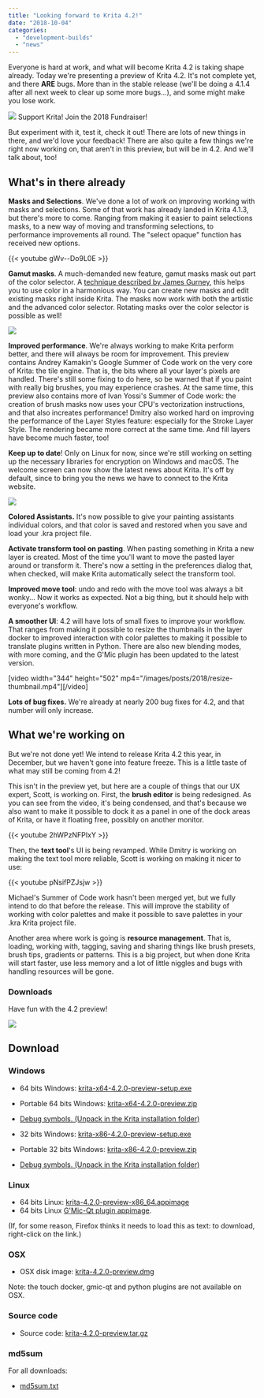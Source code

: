 ```yaml
---
title: "Looking forward to Krita 4.2!"
date: "2018-10-04"
categories: 
  - "development-builds"
  - "news"
---
```


Everyone is hard at work, and what will become Krita 4.2 is taking shape already. Today we're presenting a preview of Krita 4.2. It's not complete yet, and there **ARE** bugs. More than in the stable release (we'll be doing a 4.1.4 after all next week to clear up some more bugs...), and some might make you lose work.

[![](/images/posts/2018/2018-fundraiser-hero2.png)](https://krita.org) Support Krita! Join the 2018 Fundraiser!

But experiment with it, test it, check it out! There are lots of new things in there, and we'd love your feedback! There are also quite a few things we're right now working on, that aren't in this preview, but will be in 4.2. And we'll talk about, too!

## What's in there already

**Masks and Selections**. We've done a lot of work on improving working with masks and selections. Some of that work has already landed in Krita 4.1.3, but there's more to come. Ranging from making it easier to paint selections masks, to a new way of moving and transforming selections, to performance improvements all round. The "select opaque" function has received new options.

{{< youtube gWv--Do9L0E >}}

**Gamut masks**. A much-demanded new feature, gamut masks mask out part of the color selector. A [technique described by James Gurney](http://gurneyjourney.blogspot.com/2011/09/part-1-gamut-masking-method.html), this helps you to use color in a harmonious way. You can create new masks and edit existing masks right inside Krita. The masks now work with both the artistic and the advanced color selector. Rotating masks over the color selector is possible as well!

![](/images/posts/2018/gamut-masking.png)

**Improved performance**. We're always working to make Krita perform better, and there will always be room for improvement. This preview contains Andrey Kamakin's Google Summer of Code work on the very core of Krita: the tile engine. That is, the bits where all your layer's pixels are handled. There's still some fixing to do here, so be warned that if you paint with really big brushes, you may experience crashes. At the same time, this preview also contains more of Ivan Yossi's Summer of Code work: the creation of brush masks now uses your CPU's vectorization instructions, and that also increates performance! Dmitry also worked hard on improving the performance of the Layer Styles feature: especially for the Stroke Layer Style. The rendering became more correct at the same time. And fill layers have become much faster, too!

**Keep up to date**! Only on Linux for now, since we're still working on setting up the necessary libraries for encryption on Windows and macOS. The welcome screen can now show the latest news about Krita. It's off by default, since to bring you the news we have to connect to the Krita website.

[![](/images/posts/2018/news_widget-1024x566.png)](/images/posts/2018/news_widget.png)

**Colored Assistants.** It's now possible to give your painting assistants individual colors, and that color is saved and restored when you save and load your .kra project file.

**Activate transform tool on pasting**. When pasting something in Krita a new layer is created. Most of the time you'll want to move the pasted layer around or transform it. There's now a setting in the preferences dialog that, when checked, will make Krita automatically select the transform tool.

**Improved move tool**: undo and redo with the move tool was always a bit wonky... Now it works as expected. Not a big thing, but it should help with everyone's workflow.

**A smoother UI**: 4.2 will have lots of small fixes to improve your workflow. That ranges from making it possible to resize the thumbnails in the layer docker to improved interaction with color palettes to making it possible to translate plugins written in Python. There are also new blending modes, with more coming, and the G'Mic plugin has been updated to the latest version.

\[video width="344" height="502" mp4="/images/posts/2018/resize-thumbnail.mp4"\]\[/video\]

**Lots of bug fixes.** We're already at nearly 200 bug fixes for 4.2, and that number will only increase.

## What we're working on

But we're not done yet! We intend to release Krita 4.2 this year, in December, but we haven't gone into feature freeze. This is a little taste of what may still be coming from 4.2!

This isn't in the preview yet, but here are a couple of things that our UX expert, Scott, is working on. First, the **brush editor** is being redesigned. As you can see from the video, it's being condensed, and that's because we also want to make it possible to dock it as a panel in one of the dock areas of Krita, or have it floating free, possibly on another monitor.

{{< youtube 2hWPzNFPIxY >}}

Then, the **text tool**'s UI is being revamped. While Dmitry is working on making the text tool more reliable, Scott is working on making it nicer to use:

{{< youtube pNsifPZJsjw >}}

Michael's Summer of Code work hasn't been merged yet, but we fully intend to do that before the release. This will improve the stability of working with color palettes and make it possible to save palettes in your .kra Krita project file.

Another area where work is going is **resource management**. That is, loading, working with, tagging, saving and sharing things like brush presets, brush tips, gradients or patterns. This is a big project, but when done Krita will start faster, use less memory and a lot of little niggles and bugs with handling resources will be gone.

### **Downloads**

Have fun with the 4.2 preview!

[![](/images/posts/2018/4.2-preview-1024x693.png)](https://www.krita.org)

## Download

### Windows

- 64 bits Windows: [krita-x64-4.2.0-preview-setup.exe](https://download.kde.org/unstable/krita/4.2.0-preview/krita-x64-4.2.0-preview-setup.exe)
- Portable 64 bits Windows: [krita-x64-4.2.0-preview.zip](https://download.kde.org/unstable/krita/4.2.0-preview/krita-x64-4.2.0-preview.zip)
- [Debug symbols. (Unpack in the Krita installation folder)](https://download.kde.org/unstable/krita/4.2.0-preview/krita-x64-4.2.0-preview-dbg.zip)

- 32 bits Windows: [krita-x86-4.2.0-preview-setup.exe](https://download.kde.org/unstable/krita/4.2.0-preview/krita-x86-4.2.0-preview-setup.exe)
- Portable 32 bits Windows: [krita-x86-4.2.0-preview.zip](https://download.kde.org/unstable/krita/4.2.0-preview/krita-x86-4.2.0-preview.zip)
- [Debug symbols. (Unpack in the Krita installation folder)](https://download.kde.org/unstable/krita/4.2.0-preview/krita-x86-4.2.0-preview-dbg.zip)

### Linux

- 64 bits Linux: [krita-4.2.0-preview-x86\_64.appimage](https://download.kde.org/unstable/krita/4.2.0-preview/krita-4.2.0-preview-x86_64.appimage)
- 64 bits Linux [G'Mic-Qt plugin appimage](https://download.kde.org/unstable/krita/4.2.0-preview/gmic_krita_qt-x86_64.appimage).

(If, for some reason, Firefox thinks it needs to load this as text: to download, right-click on the link.)

### OSX

- OSX disk image: [krita-4.2.0-preview.dmg](https://download.kde.org/unstable/krita/4.2.0-preview/krita-4.2.0-preview.dmg)

Note: the touch docker, gmic-qt and python plugins are not available on OSX.

### Source code

- Source code: [krita-4.2.0-preview.tar.gz](https://download.kde.org/unstable/krita/4.2.0-preview/krita-4.2.0-preview.tar.gz)

### md5sum

For all downloads:

- [md5sum.txt](https://download.kde.org/unstable/krita/4.2.0-preview/md5sum.txt)

